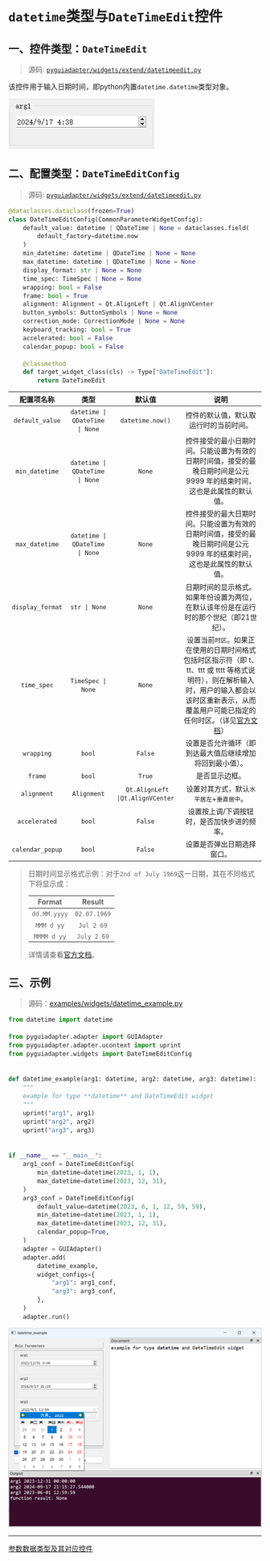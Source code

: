 # `datetime`类型与`DateTimeEdit`控件

## 一、控件类型：`DateTimeEdit`

> 源码: [`pyguiadapter/widgets/extend/datetimeedit.py`]()

该控件用于输入日期时间，即python内置`datetime.datetime`类型对象。

<img src="../images/datetime_edit.png" />



## 二、配置类型：`DateTimeEditConfig`

> 源码: [`pyguiadapter/widgets/extend/datetimeedit.py`]()

```python
@dataclasses.dataclass(frozen=True)
class DateTimeEditConfig(CommonParameterWidgetConfig):
    default_value: datetime | QDateTime | None = dataclasses.field(
        default_factory=datetime.now
    )
    min_datetime: datetime | QDateTime | None = None
    max_datetime: datetime | QDateTime | None = None
    display_format: str | None = None
    time_spec: TimeSpec | None = None
    wrapping: bool = False
    frame: bool = True
    alignment: Alignment = Qt.AlignLeft | Qt.AlignVCenter
    button_symbols: ButtonSymbols | None = None
    correction_mode: CorrectionMode | None = None
    keyboard_tracking: bool = True
    accelerated: bool = False
    calendar_popup: bool = False

    @classmethod
    def target_widget_class(cls) -> Type["DateTimeEdit"]:
        return DateTimeEdit

```

|    配置项名称    |              类型               |              默认值               |                             说明                             |
| :--------------: | :-----------------------------: | :-------------------------------: | :----------------------------------------------------------: |
| `default_value`  | `datetime \| QDateTime \| None` |         `datetime.now()`          |            控件的默认值，默认取运行时的当前时间。            |
|  `min_datetime`  | `datetime \| QDateTime \| None` |              `None`               | 控件接受的最小日期时间。只能设置为有效的日期时间值，接受的最晚日期时间是公元 9999 年的结束时间，这也是此属性的默认值。 |
|  `max_datetime`  | `datetime \| QDateTime \| None` |              `None`               | 控件接受的最大日期时间。只能设置为有效的日期时间值，接受的最晚日期时间是公元 9999 年的结束时间，这也是此属性的默认值。 |
| `display_format` |          `str \| None`          |              `None`               | 日期时间的显示格式。如果年份设置为两位，在默认该年份是在运行时的那个世纪（即21世纪）。 |
|   `time_spec`    |       `TimeSpec \| None`        |              `None`               | 设置当前`时区`。如果正在使用的日期时间格式包括时区指示符（即 t、tt、ttt 或 tttt 等格式说明符），则在解析输入时，用户的输入都会以该时区重新表示，从而覆盖用户可能已指定的任何时区。（详见[官方文档](https://doc.qt.io/qtforpython-6/PySide6/QtWidgets/QDateTimeEdit.html#PySide6.QtWidgets.QDateTimeEdit.timeZone)） |
|    `wrapping`    |             `bool`              |              `False`              |   设置是否允许循环（即到达最大值后继续增加将回到最小值）。   |
|     `frame`      |             `bool`              |              `True`               |                        是否显示边框。                        |
|   `alignment`    |           `Alignment`           | ` Qt.AlignLeft \|Qt.AlignVCenter` |          设置对其方式，默认`水平居左`+`垂直居中`。           |
|  `accelerated`   |             `bool`              |              `False`              |         设置按上调/下调按钮时，是否加快步进的频率。          |
| `calendar_popup` |             `bool`              |              `False`              |                  设置是否弹出日期选择窗口。                  |



> 日期时间显示格式示例：对于`2nd of July 1969`这一日期，其在不同格式下将显示成：
>
> |    Format    |    Result    |
> | :----------: | :----------: |
> | `dd.MM.yyyy` | `02.07.1969` |
> |  `MMM d yy`  |  `Jul 2 69`  |
> | `MMMM d yy`  | `July 2 69`  |
>
> 详情请查看[官方文档](https://doc.qt.io/qtforpython-6/PySide6/QtWidgets/QDateTimeEdit.html#PySide6.QtWidgets.QDateTimeEdit.displayFormat)。



## 三、示例

> 源码：[examples/widgets/datetime_example.py]()

```python
from datetime import datetime

from pyguiadapter.adapter import GUIAdapter
from pyguiadapter.adapter.ucontext import uprint
from pyguiadapter.widgets import DateTimeEditConfig


def datetime_example(arg1: datetime, arg2: datetime, arg3: datetime):
    """
    example for type **datetime** and DateTimeEdit widget
    """
    uprint("arg1", arg1)
    uprint("arg2", arg2)
    uprint("arg3", arg3)


if __name__ == "__main__":
    arg1_conf = DateTimeEditConfig(
        min_datetime=datetime(2023, 1, 1),
        max_datetime=datetime(2023, 12, 31),
    )
    arg3_conf = DateTimeEditConfig(
        default_value=datetime(2023, 6, 1, 12, 59, 59),
        min_datetime=datetime(2023, 1, 1),
        max_datetime=datetime(2023, 12, 31),
        calendar_popup=True,
    )
    adapter = GUIAdapter()
    adapter.add(
        datetime_example,
        widget_configs={
            "arg1": arg1_conf,
            "arg3": arg3_conf,
        },
    )
    adapter.run()

```

<img src="../images/datetime_example.png" />

---

[参数数据类型及其对应控件](widgets/types_and_widgets.md)